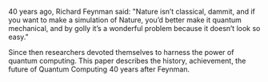 40 years ago, Richard Feynman said:
"Nature isn’t classical, dammit, and if you want to make a simulation of Nature, you’d better make it quantum mechanical, and by golly it’s a wonderful problem because it doesn’t look so easy."

Since then researchers devoted themselves to harness the power of quantum computing. This paper describes the history, achievement, the future of Quantum Computing 40 years after Feynman.
